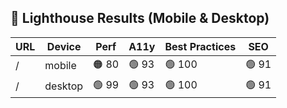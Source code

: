 ## 🚦 Lighthouse Results (Mobile & Desktop)
| URL | Device | Perf | A11y | Best Practices | SEO |
| --- | ------ | ---- | ---- | -------------- | --- |
| / | mobile | 🟠 80 | 🟢 93 | 🟢 100 | 🟢 91 |
| / | desktop | 🟢 99 | 🟢 93 | 🟢 100 | 🟢 91 |
